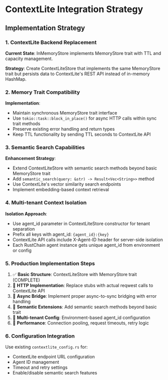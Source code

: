 # ContextLite Integration Strategy

## Implementation Strategy

### 1. ContextLite Backend Replacement

**Current State**: InMemoryStore implements MemoryStore trait with TTL and capacity management.

**Strategy**: Create ContextLiteStore that implements the same MemoryStore trait but persists data to ContextLite's REST API instead of in-memory HashMap.

### 2. Memory Trait Compatibility

**Implementation**: 
- Maintain synchronous MemoryStore trait interface
- Use `tokio::task::block_in_place()` for async HTTP calls within sync trait methods
- Preserve existing error handling and return types
- Keep TTL functionality by sending TTL seconds to ContextLite API

### 3. Semantic Search Capabilities

**Enhancement Strategy**:
- Extend ContextLiteStore with semantic search methods beyond basic MemoryStore trait
- Add `semantic_search(query: &str) -> Result<Vec<String>>` method
- Use ContextLite's vector similarity search endpoints
- Implement embedding-based context retrieval

### 4. Multi-tenant Context Isolation

**Isolation Approach**:
- Use agent_id parameter in ContextLiteStore constructor for tenant separation
- Prefix all keys with agent_id: `{agent_id}:{key}` 
- ContextLite API calls include X-Agent-ID header for server-side isolation
- Each RustChain agent instance gets unique agent_id from environment or config

### 5. Production Implementation Steps

1. ✅ **Basic Structure**: ContextLiteStore with MemoryStore trait (COMPLETE)
2. 🔄 **HTTP Implementation**: Replace stubs with actual reqwest calls to ContextLite API
3. 🔄 **Async Bridge**: Implement proper async-to-sync bridging with error handling
4. 🔄 **Semantic Extensions**: Add semantic search methods beyond basic trait
5. 🔄 **Multi-tenant Config**: Environment-based agent_id configuration
6. 🔄 **Performance**: Connection pooling, request timeouts, retry logic

### 6. Configuration Integration

Use existing `contextlite_config.rs` for:
- ContextLite endpoint URL configuration
- Agent ID management
- Timeout and retry settings
- Enable/disable semantic search features